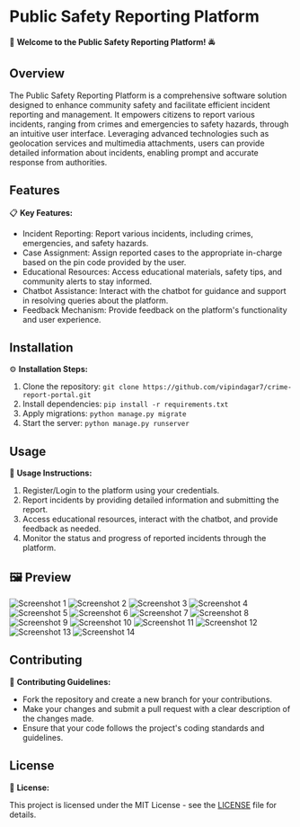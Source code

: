 # Public Safety Reporting Platform

🚨 **Welcome to the Public Safety Reporting Platform!** 🚔

## Overview

The Public Safety Reporting Platform is a comprehensive software solution designed to enhance community safety and facilitate efficient incident reporting and management. It empowers citizens to report various incidents, ranging from crimes and emergencies to safety hazards, through an intuitive user interface. Leveraging advanced technologies such as geolocation services and multimedia attachments, users can provide detailed information about incidents, enabling prompt and accurate response from authorities.

## Features

📋 **Key Features:**

- Incident Reporting: Report various incidents, including crimes, emergencies, and safety hazards.
- Case Assignment: Assign reported cases to the appropriate in-charge based on the pin code provided by the user.
- Educational Resources: Access educational materials, safety tips, and community alerts to stay informed.
- Chatbot Assistance: Interact with the chatbot for guidance and support in resolving queries about the platform.
- Feedback Mechanism: Provide feedback on the platform's functionality and user experience.

## Installation

⚙️ **Installation Steps:**

1. Clone the repository: `git clone https://github.com/vipindagar7/crime-report-portal.git`
2. Install dependencies: `pip install -r requirements.txt`
3. Apply migrations: `python manage.py migrate`
4. Start the server: `python manage.py runserver`

## Usage

🔧 **Usage Instructions:**

1. Register/Login to the platform using your credentials.
2. Report incidents by providing detailed information and submitting the report.
3. Access educational resources, interact with the chatbot, and provide feedback as needed.
4. Monitor the status and progress of reported incidents through the platform.
## 🖼️ Preview

![Screenshot 1](screenshots/screenshot1.jpeg)
![Screenshot 2](screenshots/screenshot2.jpeg)
![Screenshot 3](screenshots/screenshot3.jpeg)
![Screenshot 4](screenshots/screenshot4.jpeg)
![Screenshot 5](screenshots/screenshot5.jpeg)
![Screenshot 6](screenshots/screenshot6.jpeg)
![Screenshot 7](screenshots/screenshot7.jpeg)
![Screenshot 8](screenshots/screenshot8.jpeg)
![Screenshot 9](screenshots/screenshot9.jpeg)
![Screenshot 10](screenshots/screenshot10.jpeg)
![Screenshot 11](screenshots/screenshot11.jpeg)
![Screenshot 12](screenshots/screenshot12.jpeg)
![Screenshot 13](screenshots/screenshot13.jpeg)
![Screenshot 14](screenshots/screenshot14.jpeg)
## Contributing

👥 **Contributing Guidelines:**

- Fork the repository and create a new branch for your contributions.
- Make your changes and submit a pull request with a clear description of the changes made.
- Ensure that your code follows the project's coding standards and guidelines.

## License

📄 **License:**

This project is licensed under the MIT License - see the [LICENSE](LICENSE) file for details.

